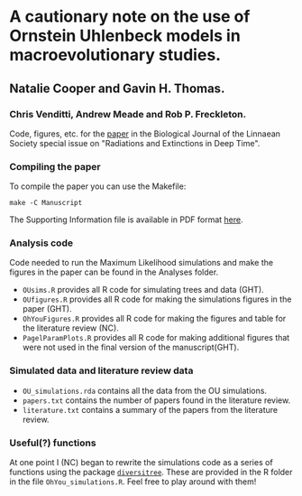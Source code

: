 # A cautionary note on the use of Ornstein Uhlenbeck models in macroevolutionary studies.

## Natalie Cooper and Gavin H. Thomas. 
### Chris Venditti, Andrew Meade and Rob P. Freckleton.

Code, figures, etc. for the [paper](http://linktopaper) in the Biological Journal of the Linnaean Society special issue on "Radiations and Extinctions in Deep Time".

### Compiling the paper

To compile the paper you can use the Makefile:

```
make -C Manuscript
```
The Supporting Information file is available in PDF format [here](https://github.com/nhcooper123/OhYou/blob/master/Manuscript/ohyou_SuppInfo.pdf).
### Analysis code

Code needed to run the Maximum Likelihood simulations and make the figures in the paper can be found in the Analyses folder. 

* `OUsims.R` provides all R code for simulating trees and data (GHT).
* `OUfigures.R` provides all R code for making the simulations figures in the paper (GHT).
* `OhYouFigures.R` provides all R code for making the figures and table for the literature review (NC).
* `PagelParamPlots.R` provides all R code for making additional figures that were not used in the final version of the manuscript(GHT).

### Simulated data and literature review data

* `OU_simulations.rda` contains all the data from the OU simulations.
* `papers.txt` contains the number of papers found in the literature review.
* `literature.txt` contains a summary of the papers from the literature review.

### Useful(?) functions

At one point I (NC) began to rewrite the simulations code as a series of functions using the package [`diversitree`](https://github.com/richfitz/diversitree). These are provided in the R folder in the file `OhYou_simulations.R`. Feel free to play around with them!